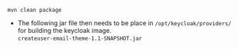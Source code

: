```agsl
mvn clean package
```
- The following jar file then needs to be place in ```/opt/keycloak/providers/``` for building the keycloak image.<br>
```createuser-email-theme-1.1-SNAPSHOT.jar```